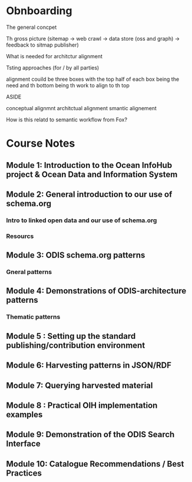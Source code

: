 # Obnboarding

The general concpet

Th gross picture
(sitemap -> web crawl -> data store (oss and graph) -> feedback to sitmap publisher)

What is needed for architctur alignment

Tsting approaches (for / by all parties)

alignment couild be three boxes with the top half of each box being the need
and th bottom being th work to align to th top


ASIDE

conceptual alignmnt
architctual alignment
smantic alignement

How is this relatd to semantic workflow from Fox?

# Course Notes



## Module 1: Introduction to the Ocean InfoHub project & Ocean Data and Information System


## Module 2: General introduction to our use of schema.org

### Intro to linked open data and our use of schema.org

### Resourcs


## Module 3: ODIS schema.org patterns

### Gneral patterns



## Module 4: Demonstrations of ODIS-architecture patterns

### Thematic patterns



## Module 5 : Setting up the standard publishing/contribution environment



## Module 6: Harvesting patterns in JSON/RDF



## Module 7: Querying harvested material



## Module 8 : Practical OIH implementation examples 



## Module 9: Demonstration of the ODIS Search Interface



## Module 10: Catalogue Recommendations / Best Practices




